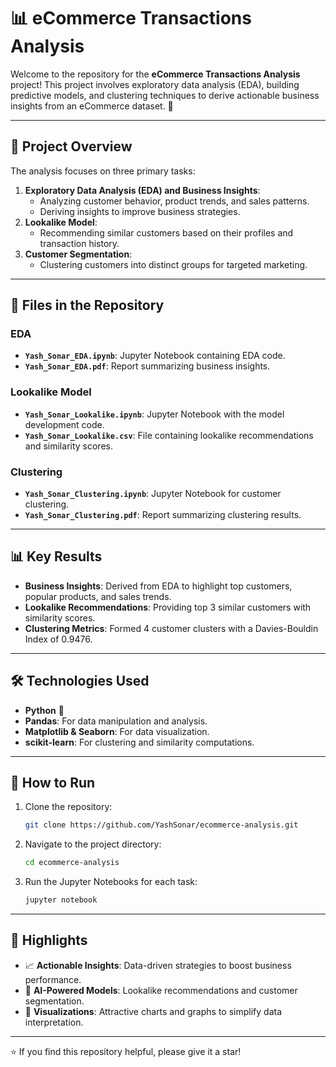 # 📊 eCommerce Transactions Analysis

Welcome to the repository for the **eCommerce Transactions Analysis** project! This project involves exploratory data analysis (EDA), building predictive models, and clustering techniques to derive actionable business insights from an eCommerce dataset. 🚀

---

## 📝 Project Overview

The analysis focuses on three primary tasks:
1. **Exploratory Data Analysis (EDA) and Business Insights**:
   - Analyzing customer behavior, product trends, and sales patterns.
   - Deriving insights to improve business strategies.
2. **Lookalike Model**:
   - Recommending similar customers based on their profiles and transaction history.
3. **Customer Segmentation**:
   - Clustering customers into distinct groups for targeted marketing.

---

## 📂 Files in the Repository

### EDA
- **`Yash_Sonar_EDA.ipynb`**: Jupyter Notebook containing EDA code.
- **`Yash_Sonar_EDA.pdf`**: Report summarizing business insights.

### Lookalike Model
- **`Yash_Sonar_Lookalike.ipynb`**: Jupyter Notebook with the model development code.
- **`Yash_Sonar_Lookalike.csv`**: File containing lookalike recommendations and similarity scores.

### Clustering
- **`Yash_Sonar_Clustering.ipynb`**: Jupyter Notebook for customer clustering.
- **`Yash_Sonar_Clustering.pdf`**: Report summarizing clustering results.

---

## 📊 Key Results

- **Business Insights**: Derived from EDA to highlight top customers, popular products, and sales trends.
- **Lookalike Recommendations**: Providing top 3 similar customers with similarity scores.
- **Clustering Metrics**: Formed 4 customer clusters with a Davies-Bouldin Index of 0.9476.

---

## 🛠️ Technologies Used

- **Python** 🐍
- **Pandas**: For data manipulation and analysis.
- **Matplotlib & Seaborn**: For data visualization.
- **scikit-learn**: For clustering and similarity computations.

---

## 🚀 How to Run

1. Clone the repository:
   ```bash
   git clone https://github.com/YashSonar/ecommerce-analysis.git
   ```
2. Navigate to the project directory:
   ```bash
   cd ecommerce-analysis
   ```
3. Run the Jupyter Notebooks for each task:
   ```bash
   jupyter notebook
   ```

---

## 🌟 Highlights

- 📈 **Actionable Insights**: Data-driven strategies to boost business performance.
- 🤖 **AI-Powered Models**: Lookalike recommendations and customer segmentation.
- 🎨 **Visualizations**: Attractive charts and graphs to simplify data interpretation.

---

⭐ If you find this repository helpful, please give it a star!
